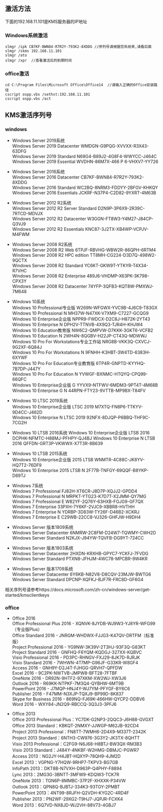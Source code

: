 ## 激活方法
下面的192.168.11.101是KMS服务器的IP地址
### Windows系统激活
```
slmgr /ipk CB7KF-BWN84-R7R2Y-793K2-8XDDG //序列号请根据您系统来,请看后面
slmgr /skms 192.168.11.101
slmgr /ato
slmgr /xpr  //查看激活后的到期时间
```
### office激活
```
cd C:\Program Files\Microsoft Office\Office14  //请输入正确的Office安装路径
cscript ospp.vbs /sethst:192.168.11.101
cscript ospp.vbs /act
```

## KMS激活序列号
### windows
- Windows Server 2019系统  
Windows Server 2019 Datacenter WMDGN-G9PQG-XVVXX-R3X43-63DFG  
Windows Server 2019 Standard  N69G4-B89J2-4G8F4-WWYCC-J464C  
Windows Server 2019 Essential  WVDHN-86M7X-466 P 6-VHXV7-YY726  

- Windows Server 2016系统    
Windows Server 2016 Datacenter	CB7KF-BWN84-R7R2Y-793K2-8XDDG  
Windows Server 2016 Standard	WC2BQ-8NRM3-FDDYY-2BFGV-KHKQY  
Windows Server 2016 Essentials	JCKRF-N37P4-C2D82-9YXRT-4M63B  

- Windows Server 2012 R2系统  
Windows Server 2012 R2 Server Standard	D2N9P-3P6X9-2R39C-7RTCD-MDVJX  
Windows Server 2012 R2 Datacenter	W3GGN-FT8W3-Y4M27-J84CP-Q3VJ9  
Windows Server 2012 R2 Essentials	KNC87-3J2TX-XB4WP-VCPJV-M4FWM  

- Windows Server 2008 R2系统  
Windows Server 2008 R2 Web	6TPJF-RBVHG-WBW2R-86QPH-6RTM4  
Windows Server 2008 R2 HPC edition	TT8MH-CG224-D3D7Q-498W2-9QCTX  
Windows Server 2008 R2 Standard	YC6KT-GKW9T-YTKYR-T4X34-R7VHC  
Windows Server 2008 R2 Enterprise	489J6-VHDMP-X63PK-3K798-CPX3Y  
Windows Server 2008 R2 Datacenter	74YFP-3QFB3-KQT8W-PMXWJ-7M648  

- Windows 10系统  
Windows 10 Professional专业版 W269N-WFGWX-YVC9B-4J6C9-T83GX  
Windows 10 Professional N	MH37W-N47XK-V7XM9-C7227-GCQG9  
Windows 10 Enterprise企业版 NPPR9-FWDCX-D2C8J-H872K-2YT43  
Windows 10 Enterprise N	DPH2V-TTNVB-4X9Q3-TJR4H-KHJW4  
Windows 10 Education教育版 NW6C2-QMPVW-D7KKK-3GKT6-VCFB2  
Windows 10 Education N	2WH4N-8QGBV-H22JP-CT43Q-MDWWJ  
Windows 10 Pro For Workstations专业工作站 NRG8B-VKK3Q-CXVCJ-9G2XF-6Q84J  
Windows 10 Pro For Workstations N 9FNHH-K3HBT-3W4TD-6383H-6XYWF  
Windows 10 Pro For Education专业教育版 6TP4R-GNPTD-KYYHQ-7B7DP-J447Y  
Windows 10 Pro For Education  N YVWGF-BXNMC-HTQYQ-CPQ99-66QFC  
Windows 10 Enterprise企业版 G YYVX9-NTFWV-6MDM3-9PT4T-4M68B  
Windows 10 Enterprise G N 44RPN-FTY23-9VTTB-MP9BX-T84FV  

- Windows 10 LTSC 2019系统  
Windows 10 Enterprise企业版 LTSC 2019	M7XTQ-FN8P6-TTKYV-9D4CC-J462D  
Windows 10 Enterprise N LTSC 2019	92NFX-8DJQP-P6BBQ-THF9C-7CG2H  

- Windows 10 LTSB 2016系统
Windows 10 Enterprise企业版 LTSB 2016 DCPHK-NFMTC-H88MJ-PFHPY-QJ4BJ
Windows 10 Enterprise N LTSB 2016 QFFDN-GRT3P-VKWWX-X7T3R-8B639

- Windows 10 LTSB 2015系统  
Windows 10 Enterprise企业版 2015 LTSB WNMTR-4C88C-JK8YV-HQ7T2-76DF9  
Windows 10 Enterprise 2015 LTSB N 2F77B-TNFGY-69QQF-B8YKP-D69TJ  

- Windows 7系统  
Windows 7 Professional	FJ82H-XT6CR-J8D7P-XQJJ2-GPDD4  
Windows 7 Professional N	MRPKT-YTG23-K7D7T-X2JMM-QY7MG  
Windows 7 Professional E	W82YF-2Q76Y-63HXB-FGJG9-GF7QX  
Windows 7 Enterprise	33PXH-7Y6KF-2VJC9-XBBR8-HVTHH  
Windows 7 Enterprise N	YDRBP-3D83W-TY26F-D46B2-XCKRJ  
Windows 7 Enterprise E	C29WB-22CC8-VJ326-GHFJW-H9DH4  

- Windows Server 版本1809系统  
Windows Server Datacenter    6NMRW-2C8FM-D24W7-TQWMY-CWH2D  
Windows Server Standard       N2KJX-J94YW-TQVFB-DG9YT-724CC  

- Windows Server 版本1803系统  
Windows Server Datacenter    2HXDN-KRXHB-GPYC7-YCKFJ-7FVDG  
Windows Server Standard        PTXN8-JFHJM-4WC78-MPCBR-9W4KR  

- Windows Server 版本1709系统  
Windows Server Datacenter    6Y6KB-N82V8-D8CQV-23MJW-BWTG6  
Windows Server Standard        DPCNP-XQFKJ-BJF7R-FRC8D-GF6G4  

相关序列号请参考https://docs.microsoft.com/zh-cn/windows-server/get-started/kmsclientkeys

### office
- Office 2016  
Office Professional Plus 2016 - XQNVK-8JYDB-WJ9W3-YJ8YR-WFG99（专业版Plus）  
Office Standard 2016 - JNRGM-WHDWX-FJJG3-K47QV-DRTFM（标准版）  
Project Professional 2016 - YG9NW-3K39V-2T3HJ-93F3Q-G83KT  
Project Standard 2016 - GNFHQ-F6YQM-KQDGJ-327XX-KQBVC  
Visio Professional 2016 - PD3PC-RHNGV-FXJ29-8JK7D-RJRJK  
Visio Standard 2016 - 7WHWN-4T7MP-G96JF-G33KR-W8GF4  
Access 2016 - GNH9Y-D2J4T-FJHGG-QRVH7-QPFDW  
Excel 2016 - 9C2PK-NWTVB-JMPW8-BFT28-7FTBF  
OneNote 2016 - DR92N-9HTF2-97XKM-XW2WJ-XW3J6  
Outlook 2016 - R69KK-NTPKF-7M3Q4-QYBHW-6MT9B  
PowerPoint 2016 - J7MQP-HNJ4Y-WJ7YM-PFYGF-BY6C6  
Publisher 2016 - F47MM-N3XJP-TQXJ9-BP99D-8K837  
Skype for Business 2016 - 869NQ-FJ69K-466HW-QYCP2-DDBV6  
Word 2016 - WXY84-JN2Q9-RBCCQ-3Q3J3-3PFJ6  

- Office 2013  
Office 2013 Professional Plus：YC7DK-G2NP3-2QQC3-J6H88-GVGXT  
Office 2013 Standard：KBKQT-2NMXY-JJWGP-M62JB-92CD4  
Project 2013 Professional：FN8TT-7WMH6-2D4X9-M337T-2342K  
Project 2013 Standard：6NTH3-CW976-3G3Y2-JK3TX-8QHTT  
Visio 2013 Professional：C2FG9-N6J68-H8BTJ-BW3QX-RM3B3  
Visio 2013 Standard：J484Y-4NKBF-W2HMG-DBMJC-PGWR7  
Access 2013：NG2JY-H4JBT-HQXYP-78QH9-4JM2D  
Excel 2013：VGPNG-Y7HQW-9RHP7-TKPV3-BG7GB  
InfoPath 2013：DKT8B-N7VXH-D963P-Q4PHY-F8894  
Lync 2013：2MG3G-3BNTT-3MFW9-KDQW3-TCK7R  
OneNote 2013：TGN6P-8MMBC-37P2F-XHXXK-P34VW  
Outlook 2013：QPN8Q-BJBTJ-334K3-93TGY-2PMBT  
PowerPoint 2013：4NT99-8RJFH-Q2VDH-KYG2C-4RD4F  
Publisher 2013：PN2WF-29XG2-T9HJ7-JQPJR-FCXK4  
Word 2013：6Q7VD-NX8JD-WJ2VH-88V73-4GBJ7  
